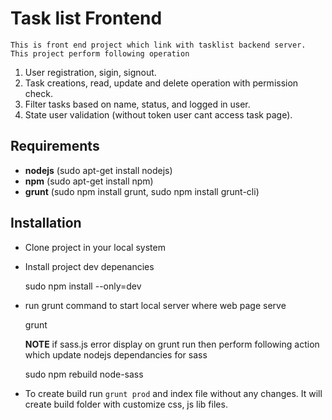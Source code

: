# Task list Frontend #
	This is front end project which link with tasklist backend server. This project perform following operation
1. User registration, sigin, signout.
2. Task creations, read, update and delete operation with permission check.
3. Filter tasks based on name, status, and logged in user.
4. State user validation (without token user cant access task page).

## Requirements

* **nodejs**		(sudo apt-get install nodejs)
* **npm**		(sudo apt-get install npm)
* **grunt**		(sudo npm install grunt, sudo npm install grunt-cli)

## Installation

* Clone project in your local system

* Install project dev depenancies
	
	sudo npm install --only=dev

* run grunt command to start local server where web page serve

	grunt

	**NOTE** if sass.js error display on grunt run then perform following action which update nodejs dependancies for sass

	sudo npm rebuild node-sass

* To create build run `grunt prod` and index file without any changes. It will create build folder with customize css, js lib files.
